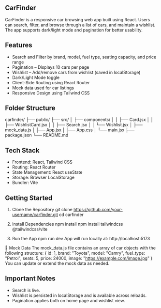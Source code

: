 
## CarFinder
CarFinder is a responsive car browsing web app built using React. Users can search, filter, and browse through a list of cars, and maintain a wishlist. The app supports dark/light mode and pagination for better usability.

## Features
 - Search and Filter by brand, model, fuel type, seating capacity, and price range
 - Pagination – Displays 10 cars per page
 - Wishlist – Add/remove cars from wishlist (saved in localStorage)
 - Dark/Light Mode toggle
 - Client-Side Routing using React Router
 - Mock data used for car listings
 - Responsive Design using Tailwind CSS

## Folder Structure
carfinder/
├── public/
├── src/
│   ├── components/
│   │   ├── Card.jsx
│   │   ├── WishlistCard.jsx
│   │   ├── Search.jsx
│   │   └── Wishlist.jsx
│   ├── mock_data.js
│   ├── App.jsx
│   ├── App.css
│   └── main.jsx
├── package.json
└── README.md

## Tech Stack
 - Frontend: React, Tailwind CSS
 - Routing: React Router
 - State Management: React useState
 - Storage: Browser LocalStorage
 - Bundler: Vite

## Getting Started
1. Clone the Repository
git clone https://github.com/your-username/carfinder.git
cd carfinder

2. Install Dependencies
npm install
npm install tailwindcss @tailwindcss/vite

4. Run the App
npm run dev
App will run locally at: http://localhost:5173

🧪 Mock Data
The mock_data.js file contains an array of car objects with the following structure:
{
  id: 1,
  brand: "Toyota",
  model: "Camry",
  fuel_type: "Petrol",
  seats: 5,
  price: 24000,
  image: "https://example.com/image.jpg"
}
You can update or extend the mock data as needed.

## Important Notes
 - Search is live.
 - Wishlist is persisted in localStorage and is available across reloads.
 - Pagination applies both on home page and wishlist view.

